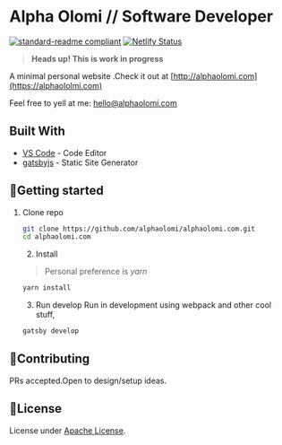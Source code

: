 # Alpha Olomi // Software Developer

[![standard-readme compliant](https://img.shields.io/badge/readme%20style-standard-brightgreen.svg?style=flat-square)](https://github.com/RichardLitt/standard-readme)
[![Netlify Status](https://api.netlify.com/api/v1/badges/87e910bd-1c88-4148-bd65-837077b263e4/deploy-status)](https://app.netlify.com/sites/alphaolomi/deploys)

> **Heads up! This is work in progress**

A minimal personal website .Check it out at [http://alphaolomi.com](https://alphaololmi.com)

Feel free to yell at me: [hello@alphaolomi.com](hello@alphaolomi.com)

## Built With

* [VS Code](https://code.visualstudio.com/) - Code Editor
* [gatsbyjs](https://www.gatsbyjs.org/starters/gatsbyjs/gatsby-starter-default/) - Static Site Generator

## 🚀Getting started

1. Clone repo
    
    ```bash
    git clone https://github.com/alphaolomi/alphaolomi.com.git
    cd alphaolomi.com
    ```
    2. Install
    > Personal preference is *yarn*

    ```bash
    yarn install
    ```


    3. Run develop
    Run in development using webpack and other cool stuff,
    ```bash
    gatsby develop
    ```

## 🤝Contributing

PRs accepted.Open to design/setup ideas.

## 📃License

License under [Apache License](./LICENSE).
